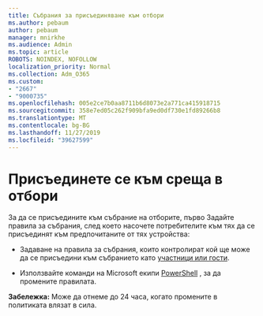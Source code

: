 ```yaml
---
title: Събрания за присъединяване към отбори
ms.author: pebaum
author: pebaum
manager: mnirkhe
ms.audience: Admin
ms.topic: article
ROBOTS: NOINDEX, NOFOLLOW
localization_priority: Normal
ms.collection: Adm_O365
ms.custom:
- "2667"
- "9000735"
ms.openlocfilehash: 005e2ce7b0aa8711b6d8073e2a771ca415918715
ms.sourcegitcommit: 358e7ed05c262f909bfa9ed0df730e1fd89266b8
ms.translationtype: MT
ms.contentlocale: bg-BG
ms.lasthandoff: 11/27/2019
ms.locfileid: "39627599"
---
```

# <a name="join-a-meeting-in-teams"></a>Присъединете се към среща в отбори

За да се присъедините към събрание на отборите, първо Задайте правила за събрания, след което насочете потребителите към тях да се присъединят към предпочитаните от тях устройства:

- Задаване на правила за събрания, които контролират кой ще може да се присъедини към събранието като [участници или гости](https://docs.microsoft.com/microsoftteams/meeting-policies-in-teams#meeting-policy-settings---participants--guests). 

- Използвайте команди на Microsoft екипи [PowerShell](https://docs.microsoft.com/microsoftteams/teams-powershell-overview) , за да промените правилата.    

**Забележка:** Може да отнеме до 24 часа, когато промените в политиката влязат в сила.